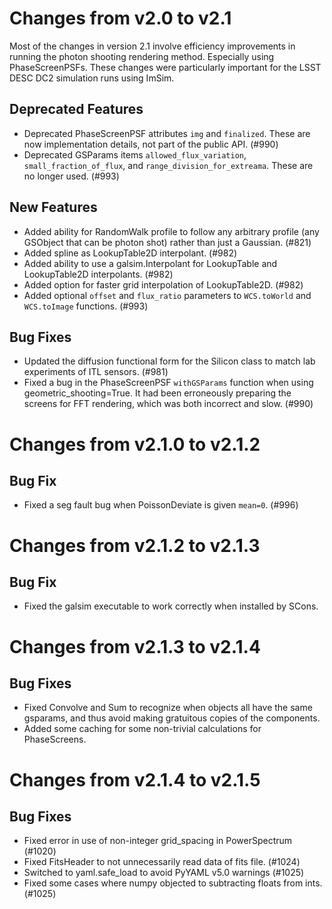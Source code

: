 Changes from v2.0 to v2.1
=========================

Most of the changes in version 2.1 involve efficiency improvements in running
the photon shooting rendering method.  Especially using PhaseScreenPSFs.
These changes were particularly important for the LSST DESC DC2 simulation
runs using ImSim.


Deprecated Features
-------------------

- Deprecated PhaseScreenPSF attributes `img` and `finalized`.  These are now
  implementation details, not part of the public API. (#990)
- Deprecated GSParams items `allowed_flux_variation`, `small_fraction_of_flux`,
  and `range_division_for_extreama`.  These are no longer used. (#993)

New Features
------------

- Added ability for RandomWalk profile to follow any arbitrary profile (any
  GSObject that can be photon shot) rather than just a Gaussian. (#821)
- Added spline as LookupTable2D interpolant. (#982)
- Added ability to use a galsim.Interpolant for LookupTable and LookupTable2D
  interpolants. (#982)
- Added option for faster grid interpolation of LookupTable2D. (#982)
- Added optional `offset` and `flux_ratio` parameters to `WCS.toWorld` and
  `WCS.toImage` functions. (#993)

Bug Fixes
---------

- Updated the diffusion functional form for the Silicon class to match lab
  experiments of ITL sensors. (#981)
- Fixed a bug in the PhaseScreenPSF `withGSParams` function when using
  geometric_shooting=True.  It had been erroneously preparing the screens
  for FFT rendering, which was both incorrect and slow. (#990)


Changes from v2.1.0 to v2.1.2
=============================

Bug Fix
-------

- Fixed a seg fault bug when PoissonDeviate is given `mean=0`. (#996)


Changes from v2.1.2 to v2.1.3
=============================

Bug Fix
-------

- Fixed the galsim executable to work correctly when installed by SCons.


Changes from v2.1.3 to v2.1.4
=============================

Bug Fixes
---------

- Fixed Convolve and Sum to recognize when objects all have the same gsparams,
  and thus avoid making gratuitous copies of the components.
- Added some caching for some non-trivial calculations for PhaseScreens.


Changes from v2.1.4 to v2.1.5
=============================

Bug Fixes
---------

- Fixed error in use of non-integer grid_spacing in PowerSpectrum (#1020)
- Fixed FitsHeader to not unnecessarily read data of fits file. (#1024)
- Switched to yaml.safe_load to avoid PyYAML v5.0 warnings (#1025)
- Fixed some cases where numpy objected to subtracting floats from ints. (#1025)

